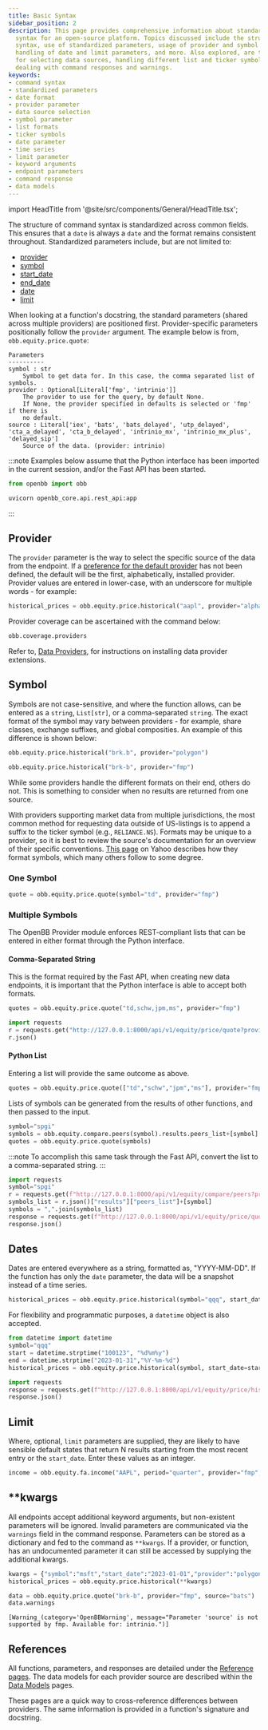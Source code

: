 ```yaml
---
title: Basic Syntax
sidebar_position: 2
description: This page provides comprehensive information about standardized command
  syntax for an open-source platform. Topics discussed include the structure of command
  syntax, use of standardized parameters, usage of provider and symbol parameters,
  handling of date and limit parameters, and more. Also explored, are the methods
  for selecting data sources, handling different list and ticker symbol formats, and
  dealing with command responses and warnings.
keywords:
- command syntax
- standardized parameters
- date format
- provider parameter
- data source selection
- symbol parameter
- list formats
- ticker symbols
- date parameter
- time series
- limit parameter
- keyword arguments
- endpoint parameters
- command response
- data models
---
```


import HeadTitle from '@site/src/components/General/HeadTitle.tsx';

<HeadTitle title="Basic Syntax - Usage | OpenBB Platform Docs" />

The structure of command syntax is standardized across common fields.  This ensures that a `date` is always a `date` and the format remains consistent throughout.  Standardized parameters include, but are not limited to:

- [provider](#provider)
- [symbol](#symbol)
- [start_date](#dates)
- [end_date](#dates)
- [date](#dates)
- [limit](#limit)

When looking at a function's docstring, the standard parameters (shared across multiple providers) are positioned first.  Provider-specific parameters positionally follow the `provider` argument.  The example below is from, `obb.equity.price.quote`:

```console
Parameters
----------
symbol : str
    Symbol to get data for. In this case, the comma separated list of symbols.
provider : Optional[Literal['fmp', 'intrinio']]
    The provider to use for the query, by default None.
    If None, the provider specified in defaults is selected or 'fmp' if there is
    no default.
source : Literal['iex', 'bats', 'bats_delayed', 'utp_delayed', 'cta_a_delayed', 'cta_b_delayed', 'intrinio_mx', 'intrinio_mx_plus', 'delayed_sip']
    Source of the data. (provider: intrinio)
```

:::note
Examples below assume that the Python interface has been imported in the current session, and/or the Fast API has been started.

```python
from openbb import obb
```

```python
uvicorn openbb_core.api.rest_api:app
```

:::

## Provider

The `provider` parameter is the way to select the specific source of the data from the endpoint.  If a [preference for the default provider](/platform/usage/overview#user-settings) has not been defined, the default will be the first, alphabetically, installed provider. Provider values are entered in lower-case, with an underscore for multiple words - for example:

```python
historical_prices = obb.equity.price.historical("aapl", provider="alpha_vantage")
```

Provider coverage can be ascertained with the command below:

```python
obb.coverage.providers
```

Refer to, [Data Providers](/platform/usage/data_extensions), for instructions on installing data provider extensions.

## Symbol

Symbols are not case-sensitive, and where the function allows, can be entered as a `string`, `List[str]`, or a comma-separated `string`.  The exact format of the symbol may vary between providers - for example, share classes, exchange suffixes, and global composities.  An example of this difference is shown below:

```python
obb.equity.price.historical("brk.b", provider="polygon")
```

```python
obb.equity.price.historical("brk-b", provider="fmp")
```

While some providers handle the different formats on their end, others do not.  This is something to consider when no results are returned from one source.

With providers supporting market data from multiple jurisdictions, the most common method for requesting data outside of US-listings is to append a suffix to the ticker symbol (e.g., `RELIANCE.NS`).  Formats may be unique to a provider, so it is best to review the source's documentation for an overview of their specific conventions.  [This page](https://help.yahoo.com/kb/SLN2310.html) on Yahoo describes how they format symbols, which many others follow to some degree.

### One Symbol

```python
quote = obb.equity.price.quote(symbol="td", provider="fmp")
```

### Multiple Symbols

The OpenBB Provider module enforces REST-compliant lists that can be entered in either format through the Python interface.

#### Comma-Separated String

This is the format required by the Fast API, when creating new data endpoints, it is important that the Python interface is able to accept both formats.

```python
quotes = obb.equity.price.quote("td,schw,jpm,ms", provider="fmp")
```

```python
import requests
r = requests.get("http://127.0.0.1:8000/api/v1/equity/price/quote?provider=fmp&symbol=td,schw,ms,jpm")
r.json()
```

#### Python List

Entering a list will provide the same outcome as above.

```python
quotes = obb.equity.price.quote(["td","schw","jpm","ms"], provider="fmp")
```

Lists of symbols can be generated from the results of other functions, and then passed to the input.

```python
symbol="spgi"
symbols = obb.equity.compare.peers(symbol).results.peers_list+[symbol]
quotes = obb.equity.price.quote(symbols)
```

:::note
To accomplish this same task through the Fast API, convert the list to a comma-separated string.
:::

```python
import requests
symbol="spgi"
r = requests.get(f"http://127.0.0.1:8000/api/v1/equity/compare/peers?provider=fmp&symbol={symbol}")
symbols_list = r.json()["results"]["peers_list"]+[symbol]
symbols = ",".join(symbols_list)
response = requests.get(f"http://127.0.0.1:8000/api/v1/equity/price/quote?provider=fmp&symbol={symbols}")
response.json()
```

## Dates

Dates are entered everywhere as a string, formatted as, "YYYY-MM-DD".  If the function has only the `date` parameter, the data will be a snapshot instead of a time series.

```python
historical_prices = obb.equity.price.historical(symbol="qqq", start_date="2023-01-10", end_date="2023-01-31", provider="fmp")
```

For flexibility and programmatic purposes, a `datetime` object is also accepted.

```python
from datetime import datetime
symbol="qqq"
start = datetime.strptime("100123", "%d%m%y")
end = datetime.strptime("2023-01-31","%Y-%m-%d")
historical_prices = obb.equity.price.historical(symbol, start_date=start, end_date=end, provider="fmp")
```

```python
import requests
response = requests.get(f"http://127.0.0.1:8000/api/v1/equity/price/historical?provider=fmp&symbol={symbol}&start_date={start}&end_date={end}")
response.json()
```

## Limit

Where, optional, `limit` parameters are supplied, they are likely to have sensible default states that return N results starting from the most recent entry or the `start_date`.  Enter these values as an integer.

```python
income = obb.equity.fa.income("AAPL", period="quarter", provider="fmp", limit=4)
```

## **kwargs

All endpoints accept additional keyword arguments, but non-existent parameters will be ignored.  Invalid parameters are communicated via the `warnings` field in the command response.  Parameters can be stored as a dictionary and fed to the command as `**kwargs`.  If a provider, or function, has an undocumented parameter it can still be accessed by supplying the additional kwargs.

```python
kwargs = {"symbol":"msft","start_date":"2023-01-01","provider":"polygon"}
historical_prices = obb.equity.price.historical(**kwargs)
```

```python
data = obb.equity.price.quote("brk-b", provider="fmp", source="bats")
data.warnings
```

```console
[Warning_(category='OpenBBWarning', message="Parameter 'source' is not supported by fmp. Available for: intrinio.")]
```

## References

All functions, parameters, and responses are detailed under the [Reference pages](/platform/reference/fixedincome/ycrv).  The data models for each provider source are described within the [Data Models](/platform/data_models/StockHistorical) pages.

These pages are a quick way to cross-reference differences between providers.  The same information is provided in a function's signature and docstring.
